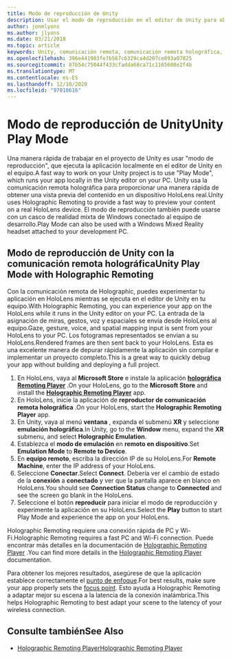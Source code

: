 ```yaml
---
title: Modo de reproducción de Unity
description: Usar el modo de reproducción en el editor de Unity para obtener una vista previa de los cambios en un dispositivo sin necesidad de implementar una aplicación.
author: jonmlyons
ms.author: jlyons
ms.date: 03/21/2018
ms.topic: article
keywords: Unity, comunicación remota, comunicación remota holográfica, reproductor de comunicación remota holográfica, HoloLens, auriculares de realidad mixta, auriculares de realidad mixta de Windows, auriculares de realidad virtual, modo de reproducción de Unity
ms.openlocfilehash: 396e441903fe7b567c6329ca4d207ce893a07825
ms.sourcegitcommit: 87b54c75044f433cfadda68ca71c1165608e2f4b
ms.translationtype: MT
ms.contentlocale: es-ES
ms.lasthandoff: 12/10/2020
ms.locfileid: "97010616"
---
```

# <a name="unity-play-mode"></a><span data-ttu-id="467e0-104">Modo de reproducción de Unity</span><span class="sxs-lookup"><span data-stu-id="467e0-104">Unity Play Mode</span></span>

<span data-ttu-id="467e0-105">Una manera rápida de trabajar en el proyecto de Unity es usar "modo de reproducción", que ejecuta la aplicación localmente en el editor de Unity en el equipo.</span><span class="sxs-lookup"><span data-stu-id="467e0-105">A fast way to work on your Unity project is to use "Play Mode", which runs your app locally in the Unity editor on your PC.</span></span> <span data-ttu-id="467e0-106">Unity usa la comunicación remota holográfica para proporcionar una manera rápida de obtener una vista previa del contenido en un dispositivo HoloLens real.</span><span class="sxs-lookup"><span data-stu-id="467e0-106">Unity uses Holographic Remoting to provide a fast way to preview your content on a real HoloLens device.</span></span> <span data-ttu-id="467e0-107">El modo de reproducción también puede usarse con un casco de realidad mixta de Windows conectado al equipo de desarrollo.</span><span class="sxs-lookup"><span data-stu-id="467e0-107">Play Mode can also be used with a Windows Mixed Reality headset attached to your development PC.</span></span>

## <a name="unity-play-mode-with-holographic-remoting"></a><span data-ttu-id="467e0-108">Modo de reproducción de Unity con la comunicación remota holográfica</span><span class="sxs-lookup"><span data-stu-id="467e0-108">Unity Play Mode with Holographic Remoting</span></span>

<span data-ttu-id="467e0-109">Con la comunicación remota de Holographic, puedes experimentar tu aplicación en HoloLens mientras se ejecuta en el editor de Unity en tu equipo.</span><span class="sxs-lookup"><span data-stu-id="467e0-109">With Holographic Remoting, you can experience your app on the HoloLens while it runs in the Unity editor on your PC.</span></span> <span data-ttu-id="467e0-110">La entrada de la asignación de miras, gestos, voz y espaciales se envía desde HoloLens al equipo.</span><span class="sxs-lookup"><span data-stu-id="467e0-110">Gaze, gesture, voice, and spatial mapping input is sent from your HoloLens to your PC.</span></span> <span data-ttu-id="467e0-111">Los fotogramas representados se envían a su HoloLens.</span><span class="sxs-lookup"><span data-stu-id="467e0-111">Rendered frames are then sent back to your HoloLens.</span></span> <span data-ttu-id="467e0-112">Esta es una excelente manera de depurar rápidamente la aplicación sin compilar e implementar un proyecto completo.</span><span class="sxs-lookup"><span data-stu-id="467e0-112">This is a great way to quickly debug your app without building and deploying a full project.</span></span>
1. <span data-ttu-id="467e0-113">En HoloLens, vaya al **Microsoft Store** e instale la aplicación **[holográfica Remoting Player](https://www.microsoft.com/store/p/holographic-remoting-player/9nblggh4sv40)** .</span><span class="sxs-lookup"><span data-stu-id="467e0-113">On your HoloLens, go to the **Microsoft Store** and install the **[Holographic Remoting Player](https://www.microsoft.com/store/p/holographic-remoting-player/9nblggh4sv40)** app.</span></span>
2. <span data-ttu-id="467e0-114">En HoloLens, inicie la aplicación de **reproductor de comunicación remota holográfica** .</span><span class="sxs-lookup"><span data-stu-id="467e0-114">On your HoloLens, start the **Holographic Remoting Player** app.</span></span>
3. <span data-ttu-id="467e0-115">En Unity, vaya al menú **ventana** , expanda el submenú **XR** y seleccione **emulación holográfica**.</span><span class="sxs-lookup"><span data-stu-id="467e0-115">In Unity, go to the **Window** menu, expand the **XR** submenu, and select **Holographic Emulation**.</span></span>
4. <span data-ttu-id="467e0-116">Establezca el **modo de emulación** en **remoto en dispositivo**.</span><span class="sxs-lookup"><span data-stu-id="467e0-116">Set **Emulation Mode** to **Remote to Device**.</span></span>
5. <span data-ttu-id="467e0-117">En **equipo remoto**, escriba la dirección IP de su HoloLens.</span><span class="sxs-lookup"><span data-stu-id="467e0-117">For **Remote Machine**, enter the IP address of your HoloLens.</span></span>
6. <span data-ttu-id="467e0-118">Seleccione **Conectar**.</span><span class="sxs-lookup"><span data-stu-id="467e0-118">Select **Connect**.</span></span> <span data-ttu-id="467e0-119">Debería ver el cambio de estado de la **conexión** a **conectado** y ver que la pantalla aparece en blanco en HoloLens.</span><span class="sxs-lookup"><span data-stu-id="467e0-119">You should see **Connection Status** change to **Connected** and see the screen go blank in the HoloLens.</span></span>
7. <span data-ttu-id="467e0-120">Seleccione el botón **reproducir** para iniciar el modo de reproducción y experimente la aplicación en su HoloLens.</span><span class="sxs-lookup"><span data-stu-id="467e0-120">Select the **Play** button to start Play Mode and experience the app on your HoloLens.</span></span>

<span data-ttu-id="467e0-121">Holographic Remoting requiere una conexión rápida de PC y Wi-Fi.</span><span class="sxs-lookup"><span data-stu-id="467e0-121">Holographic Remoting requires a fast PC and Wi-Fi connection.</span></span> <span data-ttu-id="467e0-122">Puede encontrar más detalles en la documentación de [Holographic Remoting Player](../platform-capabilities-and-apis/holographic-remoting-player.md) .</span><span class="sxs-lookup"><span data-stu-id="467e0-122">You can find more details in the [Holographic Remoting Player](../platform-capabilities-and-apis/holographic-remoting-player.md) documentation.</span></span>

<span data-ttu-id="467e0-123">Para obtener los mejores resultados, asegúrese de que la aplicación establece correctamente el [punto de enfoque](focus-point-in-unity.md).</span><span class="sxs-lookup"><span data-stu-id="467e0-123">For best results, make sure your app properly sets the [focus point](focus-point-in-unity.md).</span></span> <span data-ttu-id="467e0-124">Esto ayuda a Holographic Remoting a adaptar mejor su escena a la latencia de la conexión inalámbrica.</span><span class="sxs-lookup"><span data-stu-id="467e0-124">This helps Holographic Remoting to best adapt your scene to the latency of your wireless connection.</span></span>

## <a name="see-also"></a><span data-ttu-id="467e0-125">Consulte también</span><span class="sxs-lookup"><span data-stu-id="467e0-125">See Also</span></span>
* [<span data-ttu-id="467e0-126">Holographic Remoting Player</span><span class="sxs-lookup"><span data-stu-id="467e0-126">Holographic Remoting Player</span></span>](../platform-capabilities-and-apis/holographic-remoting-player.md)
